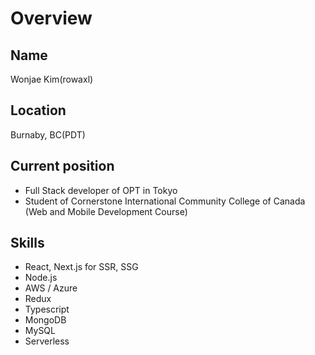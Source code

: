 # Overview

## Name
Wonjae Kim(rowaxl)

## Location
Burnaby, BC(PDT)

## Current position
- Full Stack developer of OPT in Tokyo
- Student of Cornerstone International Community College of Canada (Web and Mobile Development Course)

## Skills
- React, Next.js for SSR, SSG
- Node.js
- AWS / Azure
- Redux
- Typescript
- MongoDB
- MySQL
- Serverless
